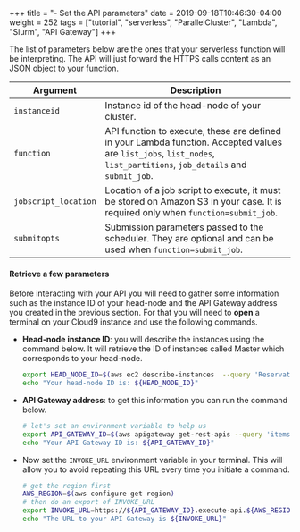 +++
title = "- Set the API parameters"
date = 2019-09-18T10:46:30-04:00
weight = 252
tags = ["tutorial", "serverless", "ParallelCluster", "Lambda", "Slurm", "API Gateway"]
+++

The list of parameters below are the ones that your serverless function will be interpreting. The API will just forward the HTTPS calls content as an JSON object to your function.

| Argument     | Description |
|--------------|---------------------------------------------------------------------------------------------------------------------|
| `instanceid` | Instance id of the head-node of your cluster.
| `function` | API function to execute, these are defined in your Lambda function. Accepted values are `list_jobs`, `list_nodes`, `list_partitions`, `job_details` and `submit_job`.
| `jobscript_location` | Location of a job script to execute, it must be stored on Amazon S3 in your case. It is required only when `function=submit_job`.
| `submitopts` | Submission parameters passed to the scheduler. They are optional and can be used when `function=submit_job`.


#### Retrieve a few parameters

Before interacting with your API you will need to gather some information such as the instance ID of your head-node and the API Gateway address you created in the previous section. For that you will need to **open** a terminal on your Cloud9 instance and use the following commands.


- **Head-node instance ID**: you will describe the instances using the command below. It will retrieve the ID of instances called Master which corresponds to your head-node.

    ```bash
    export HEAD_NODE_ID=$(aws ec2 describe-instances  --query 'Reservations[*].Instances[*].InstanceId' --filters Name=instance-state-name,Values=running Name=tag:Name,Values=Master --output text)
    echo "Your head-node ID is: ${HEAD_NODE_ID}"
    ```

- **API Gateway address**: to get this information you can run the command below.

    ```bash
    # let's set an environment variable to help us
    export API_GATEWAY_ID=$(aws apigateway get-rest-apis --query 'items[?name==`SlurmFrontEndAPI`].id' --output text)
    echo "Your API Gateway ID is: ${API_GATEWAY_ID}"
    ```

- Now set the `INVOKE_URL` environment variable in your terminal. This will allow you to avoid repeating this URL every time you initiate a command.

    ```bash
    # get the region first
    AWS_REGION=$(aws configure get region)
    # then do an export of INVOKE_URL
    export INVOKE_URL=https://${API_GATEWAY_ID}.execute-api.${AWS_REGION}.amazonaws.com/production
    echo "The URL to your API Gateway is ${INVOKE_URL}"
    ```
